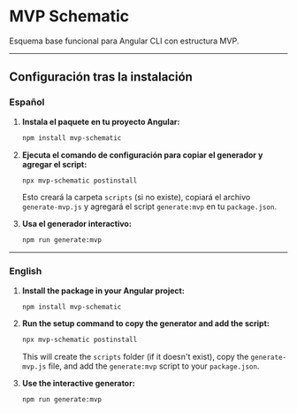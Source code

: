# MVP Schematic

Esquema base funcional para Angular CLI con estructura MVP.

---

## Configuración tras la instalación

### Español

1. **Instala el paquete en tu proyecto Angular:**

   ```sh
   npm install mvp-schematic
   ```

2. **Ejecuta el comando de configuración para copiar el generador y agregar el script:**

   ```sh
   npx mvp-schematic postinstall
   ```

   Esto creará la carpeta `scripts` (si no existe), copiará el archivo `generate-mvp.js` y agregará el script `generate:mvp` en tu `package.json`.

3. **Usa el generador interactivo:**

   ```sh
   npm run generate:mvp
   ```

---

### English

1. **Install the package in your Angular project:**

   ```sh
   npm install mvp-schematic
   ```

2. **Run the setup command to copy the generator and add the script:**

   ```sh
   npx mvp-schematic postinstall
   ```

   This will create the `scripts` folder (if it doesn't exist), copy the `generate-mvp.js` file, and add the `generate:mvp` script to your `package.json`.

3. **Use the interactive generator:**

   ```sh
   npm run generate:mvp
   ```

